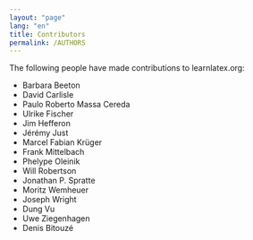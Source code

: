 ```yaml
---
layout: "page"
lang: "en"
title: Contributors
permalink: /AUTHORS
---
```


The following people have made contributions to learnlatex.org:

- Barbara Beeton
- David Carlisle
- Paulo Roberto Massa Cereda
- Ulrike Fischer
- Jim Hefferon
- Jérémy Just
- Marcel Fabian Krüger
- Frank Mittelbach
- Phelype Oleinik
- Will Robertson
- Jonathan P. Spratte
- Moritz Wemheuer
- Joseph Wright
- Dung Vu
- Uwe Ziegenhagen
- Denis Bitouzé
